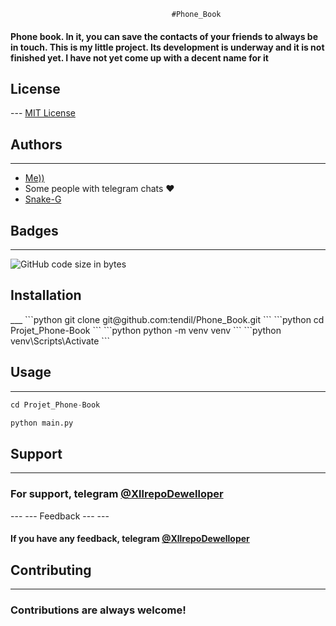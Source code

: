                                        #Phone_Book
<h4>Phone book. In it, you can save the contacts of your friends to always be in touch.
This is my little project.
Its development is underway and it is not finished yet. I have not yet come up with a decent name for it</h4>
<h2>License</h2>
---
<a href="https://ru.wikipedia.org/wiki/%D0%9B%D0%B8%D1%86%D0%B5%D0%BD%D0%B7%D0%B8%D1%8F_MIT">MIT License</a>

Authors
---
---
<ul>
<li> <a href="https://github.com/tendil">Me))</a> </li>
<li>Some people with telegram chats ❤️ </li>
<li> <a href="https://github.com/Snake-G">Snake-G </a> </li>
</ul>

Badges
---
---
![GitHub code size in bytes](https://img.shields.io/github/languages/code-size/tendil/Phone_Book?color=%2359a3f&logo=GitHub&logoColor=%2389543f&style=social)


<h2>Installation</h2>
___
```python
git clone git@github.com:tendil/Phone_Book.git
```
```python
cd Projet_Phone-Book
```
```python
python -m venv venv
```
```python
venv\Scripts\Activate
```

<h2>Usage</h2>

---
```python
cd Projet_Phone-Book
```
```python
python main.py
```
Support
-
---
<h3>For support, telegram <a href="https://t.me/XllrepoDewelloper">@XllrepoDewelloper </a></h3>
---
---
Feedback
---
---
<h4>If you have any feedback, telegram <a href="https://t.me/XllrepoDewelloper">@XllrepoDewelloper </a></h4>

Contributing
---
---
<h3>Contributions are always welcome!</h3>


